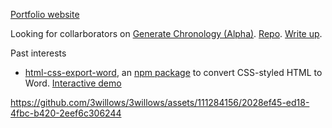 [Portfolio website](https://www.3willows.xyz/)

Looking for collarborators on [Generate Chronology (Alpha)](https://delighted-corenda-none-yet-cbcb02c7.koyeb.app/).  [Repo](https://github.com/3willows/Generate-chronology-alpha).  [Write up](https://technical-blog.3willows.xyz/2024-10-21-generate-chronology-first-steps/).

Past interests

- [html-css-export-word](https://github.com/3willows/html-css-export-word), an [npm package](https://www.npmjs.com/package/html-css-export-word) to convert CSS-styled HTML to Word.  [Interactive demo](https://3willows.github.io/html-css-export-word-demo/)

https://github.com/3willows/3willows/assets/111284156/2028ef45-ed18-4fbc-b420-2eef6c306244
